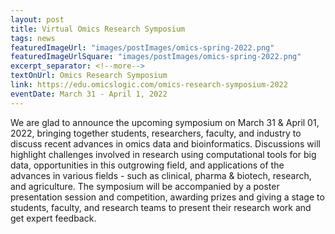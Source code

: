 ```yaml
---
layout: post
title: Virtual Omics Research Symposium
tags: news
featuredImageUrl: "images/postImages/omics-spring-2022.png"
featuredImageUrlSquare: "images/postImages/omics-spring-2022.png"
excerpt_separator: <!--more-->
textOnUrl: Omics Research Symposium
link: https://edu.omicslogic.com/omics-research-symposium-2022
eventDate: March 31 - April 1, 2022
---
```

We are glad to announce the upcoming symposium on March 31 & April 01, 2022, bringing together students, researchers, faculty, and industry to discuss recent advances in omics data and bioinformatics. Discussions will highlight challenges involved in research using computational tools for big data, opportunities in this outgrowing field, and applications of the advances in various fields - such as clinical, pharma & biotech, research, and agriculture. The symposium will be accompanied by a poster presentation session and competition, awarding prizes and giving a stage to students, faculty, and research teams to present their research work and get expert feedback.